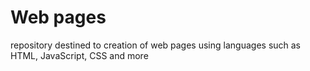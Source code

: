 # Web pages
 repository destined to creation of web pages
 using languages such as HTML, JavaScript, CSS and more